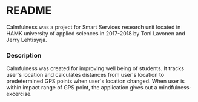 # README #

Calmfulness was a project for Smart Services research unit located in HAMK university of applied sciences in 2017-2018 by Toni Lavonen and Jerry Lehtisyrjä.

### Description ###
Calmfulness was created for improving well being of students. It tracks user's location and calculates distances from user's location to predetermined GPS points when user's location changed. When user is within impact range of GPS point, the application gives out a mindfulness-excercise.
